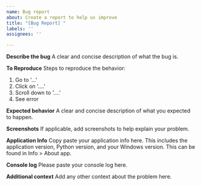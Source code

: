 ```yaml
---
name: Bug report
about: Create a report to help us improve
title: "[Bug Report] "
labels: ''
assignees: ''

---
```


**Describe the bug**
A clear and concise description of what the bug is.

**To Reproduce**
Steps to reproduce the behavior:
1. Go to '...'
2. Click on '....'
3. Scroll down to '....'
4. See error

**Expected behavior**
A clear and concise description of what you expected to happen.

**Screenshots**
If applicable, add screenshots to help explain your problem.

**Application Info**
Copy paste your application info here. This includes the application version, Python version, and your Windows version. This can be found in Info > About app.

**Console log**
Please paste your console log here.

**Additional context**
Add any other context about the problem here.
